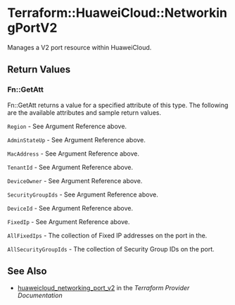 # Terraform::HuaweiCloud::NetworkingPortV2

Manages a V2 port resource within HuaweiCloud.

## Return Values

### Fn::GetAtt

Fn::GetAtt returns a value for a specified attribute of this type. The following are the available attributes and sample return values.

`Region` - See Argument Reference above.

`AdminStateUp` - See Argument Reference above.

`MacAddress` - See Argument Reference above.

`TenantId` - See Argument Reference above.

`DeviceOwner` - See Argument Reference above.

`SecurityGroupIds` - See Argument Reference above.

`DeviceId` - See Argument Reference above.

`FixedIp` - See Argument Reference above.

`AllFixedIps` - The collection of Fixed IP addresses on the port in the.

`AllSecurityGroupIds` - The collection of Security Group IDs on the port.

## See Also

* [huaweicloud_networking_port_v2](https://www.terraform.io/docs/providers/huaweicloud/r/networking_port_v2.html) in the _Terraform Provider Documentation_